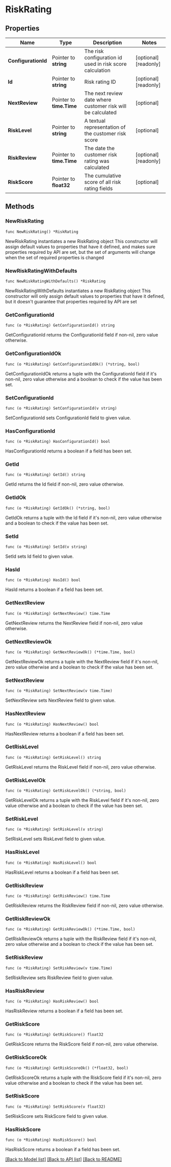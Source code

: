 # RiskRating

## Properties

Name | Type | Description | Notes
------------ | ------------- | ------------- | -------------
**ConfigurationId** | Pointer to **string** | The risk configuration id used in risk score calculation | [optional] [readonly] 
**Id** | Pointer to **string** | Risk rating ID | [optional] [readonly] 
**NextReview** | Pointer to **time.Time** | The next review date where customer risk will be calculated | [optional] 
**RiskLevel** | Pointer to **string** | A textual representation of the customer risk score | [optional] 
**RiskReview** | Pointer to **time.Time** | The date the customer risk rating was calculated | [optional] [readonly] 
**RiskScore** | Pointer to **float32** | The cumulative score of all risk rating fields | [optional] 

## Methods

### NewRiskRating

`func NewRiskRating() *RiskRating`

NewRiskRating instantiates a new RiskRating object
This constructor will assign default values to properties that have it defined,
and makes sure properties required by API are set, but the set of arguments
will change when the set of required properties is changed

### NewRiskRatingWithDefaults

`func NewRiskRatingWithDefaults() *RiskRating`

NewRiskRatingWithDefaults instantiates a new RiskRating object
This constructor will only assign default values to properties that have it defined,
but it doesn't guarantee that properties required by API are set

### GetConfigurationId

`func (o *RiskRating) GetConfigurationId() string`

GetConfigurationId returns the ConfigurationId field if non-nil, zero value otherwise.

### GetConfigurationIdOk

`func (o *RiskRating) GetConfigurationIdOk() (*string, bool)`

GetConfigurationIdOk returns a tuple with the ConfigurationId field if it's non-nil, zero value otherwise
and a boolean to check if the value has been set.

### SetConfigurationId

`func (o *RiskRating) SetConfigurationId(v string)`

SetConfigurationId sets ConfigurationId field to given value.

### HasConfigurationId

`func (o *RiskRating) HasConfigurationId() bool`

HasConfigurationId returns a boolean if a field has been set.

### GetId

`func (o *RiskRating) GetId() string`

GetId returns the Id field if non-nil, zero value otherwise.

### GetIdOk

`func (o *RiskRating) GetIdOk() (*string, bool)`

GetIdOk returns a tuple with the Id field if it's non-nil, zero value otherwise
and a boolean to check if the value has been set.

### SetId

`func (o *RiskRating) SetId(v string)`

SetId sets Id field to given value.

### HasId

`func (o *RiskRating) HasId() bool`

HasId returns a boolean if a field has been set.

### GetNextReview

`func (o *RiskRating) GetNextReview() time.Time`

GetNextReview returns the NextReview field if non-nil, zero value otherwise.

### GetNextReviewOk

`func (o *RiskRating) GetNextReviewOk() (*time.Time, bool)`

GetNextReviewOk returns a tuple with the NextReview field if it's non-nil, zero value otherwise
and a boolean to check if the value has been set.

### SetNextReview

`func (o *RiskRating) SetNextReview(v time.Time)`

SetNextReview sets NextReview field to given value.

### HasNextReview

`func (o *RiskRating) HasNextReview() bool`

HasNextReview returns a boolean if a field has been set.

### GetRiskLevel

`func (o *RiskRating) GetRiskLevel() string`

GetRiskLevel returns the RiskLevel field if non-nil, zero value otherwise.

### GetRiskLevelOk

`func (o *RiskRating) GetRiskLevelOk() (*string, bool)`

GetRiskLevelOk returns a tuple with the RiskLevel field if it's non-nil, zero value otherwise
and a boolean to check if the value has been set.

### SetRiskLevel

`func (o *RiskRating) SetRiskLevel(v string)`

SetRiskLevel sets RiskLevel field to given value.

### HasRiskLevel

`func (o *RiskRating) HasRiskLevel() bool`

HasRiskLevel returns a boolean if a field has been set.

### GetRiskReview

`func (o *RiskRating) GetRiskReview() time.Time`

GetRiskReview returns the RiskReview field if non-nil, zero value otherwise.

### GetRiskReviewOk

`func (o *RiskRating) GetRiskReviewOk() (*time.Time, bool)`

GetRiskReviewOk returns a tuple with the RiskReview field if it's non-nil, zero value otherwise
and a boolean to check if the value has been set.

### SetRiskReview

`func (o *RiskRating) SetRiskReview(v time.Time)`

SetRiskReview sets RiskReview field to given value.

### HasRiskReview

`func (o *RiskRating) HasRiskReview() bool`

HasRiskReview returns a boolean if a field has been set.

### GetRiskScore

`func (o *RiskRating) GetRiskScore() float32`

GetRiskScore returns the RiskScore field if non-nil, zero value otherwise.

### GetRiskScoreOk

`func (o *RiskRating) GetRiskScoreOk() (*float32, bool)`

GetRiskScoreOk returns a tuple with the RiskScore field if it's non-nil, zero value otherwise
and a boolean to check if the value has been set.

### SetRiskScore

`func (o *RiskRating) SetRiskScore(v float32)`

SetRiskScore sets RiskScore field to given value.

### HasRiskScore

`func (o *RiskRating) HasRiskScore() bool`

HasRiskScore returns a boolean if a field has been set.


[[Back to Model list]](../README.md#documentation-for-models) [[Back to API list]](../README.md#documentation-for-api-endpoints) [[Back to README]](../README.md)


